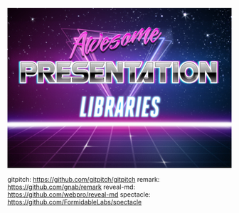 ![](PhotoFunia-1509223346.jpg)

gitpitch:  https://github.com/gitpitch/gitpitch
remark:  https://github.com/gnab/remark
reveal-md:  https://github.com/webpro/reveal-md
spectacle:  https://github.com/FormidableLabs/spectacle
   
